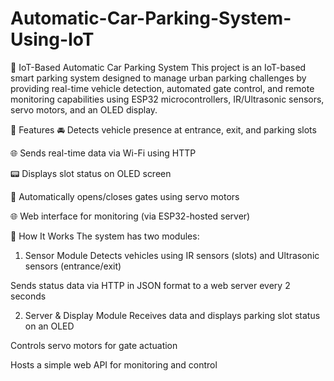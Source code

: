 # Automatic-Car-Parking-System-Using-IoT

🚗 IoT-Based Automatic Car Parking System
This project is an IoT-based smart parking system designed to manage urban parking challenges by providing real-time vehicle detection, automated gate control, and remote monitoring capabilities using ESP32 microcontrollers, IR/Ultrasonic sensors, servo motors, and an OLED display.

📌 Features
🚘 Detects vehicle presence at entrance, exit, and parking slots

🌐 Sends real-time data via Wi-Fi using HTTP

📟 Displays slot status on OLED screen

🚪 Automatically opens/closes gates using servo motors

🌐 Web interface for monitoring (via ESP32-hosted server)

🧠 How It Works
The system has two modules:

1. Sensor Module
Detects vehicles using IR sensors (slots) and Ultrasonic sensors (entrance/exit)

Sends status data via HTTP in JSON format to a web server every 2 seconds

2. Server & Display Module
Receives data and displays parking slot status on an OLED

Controls servo motors for gate actuation

Hosts a simple web API for monitoring and control
